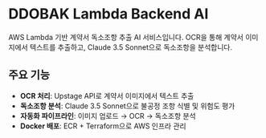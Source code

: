 # DDOBAK Lambda Backend AI

AWS Lambda 기반 계약서 독소조항 추출 AI 서비스입니다. OCR을 통해 계약서 이미지에서 텍스트를 추출하고, Claude 3.5 Sonnet으로 독소조항을 분석합니다.

## 주요 기능

- **OCR 처리**: Upstage API로 계약서 이미지에서 텍스트 추출
- **독소조항 분석**: Claude 3.5 Sonnet으로 불공정 조항 식별 및 위험도 평가
- **자동화 파이프라인**: 이미지 업로드 → OCR → 독소조항 분석
- **Docker 배포**: ECR + Terraform으로 AWS 인프라 관리
